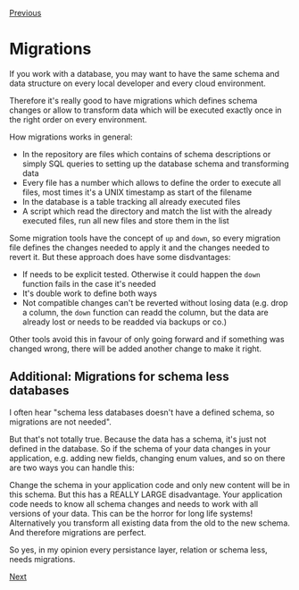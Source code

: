 [Previous](./5-what-about-knex.md)


# Migrations

If you work with a database, you may want to have the same schema and data structure on every local developer and every cloud environment.

Therefore it's really good to have migrations which defines schema changes or allow to transform data which will be executed exactly once in the right order on every environment.

How migrations works in general:
* In the repository are files which contains of schema descriptions or simply SQL queries to setting up the database schema and transforming data
* Every file has a number which allows to define the order to execute all files, most times it's a UNIX timestamp as start of the filename
* In the database is a table tracking all already executed files
* A script which read the directory and match the list with the already executed files, run all new files and store them in the list

Some migration tools have the concept of `up` and `down`, so every migration file defines the changes needed to apply it and the changes needed to revert it. But these approach does have some disdvantages:
* If needs to be explicit tested. Otherwise it could happen the `down` function fails in the case it's needed
* It's double work to define both ways
* Not compatible changes can't be reverted without losing data (e.g. drop a column, the `down` function can readd the column, but the data are already lost or needs to be readded via backups or co.)

Other tools avoid this in favour of only going forward and if something was changed wrong, there will be added another change to make it right.

## Additional: Migrations for schema less databases

I often hear "schema less databases doesn't have a defined schema, so migrations are not needed".

But that's not totally true. Because the data has a schema, it's just not defined in the database. So if the schema of your data changes in your application, e.g. adding new fields, changing enum values, and so on there are two ways you can handle this:

Change the schema in your application code and only new content will be in this schema. But this has a REALLY LARGE disadvantage. Your application code needs to know all schema changes and needs to work with all versions of your data. This can be the horror for long life systems!
Alternatively you transform all existing data from the old to the new schema. And therefore migrations are perfect.

So yes, in my opinion every persistance layer, relation or schema less, needs migrations.


[Next](./7-adminer.md)
